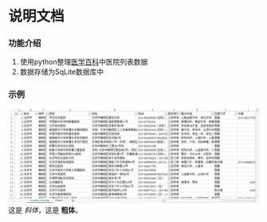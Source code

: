 # 说明文档
### 功能介绍
1. 使用python整理[医学百科](http://www.a-hospital.com/w/全国医院列表)中医院列表数据
2. 数据存储为SqLite数据库中
### 示例
![网页数据](readme/2013-08-08_095722.jpg)
这是 *斜体*，这是 **粗体**。
